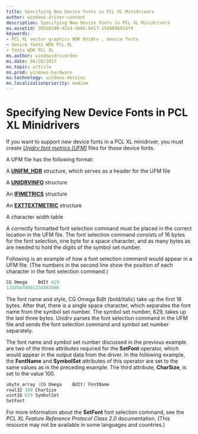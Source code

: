 ```yaml
---
title: Specifying New Device Fonts in PCL XL Minidrivers
author: windows-driver-content
description: Specifying New Device Fonts in PCL XL Minidrivers
ms.assetid: 395b9200-4514-4b05-b417-15d4896914f4
keywords:
- PCL XL vector graphics WDK Unidrv , device fonts
- device fonts WDK PCL XL
- fonts WDK PCL XL
ms.author: windowsdriverdev
ms.date: 04/20/2017
ms.topic: article
ms.prod: windows-hardware
ms.technology: windows-devices
ms.localizationpriority: medium
---
```


# Specifying New Device Fonts in PCL XL Minidrivers





If you want to support new device fonts in a PCL XL minidriver, you must create [*Unidrv font metrics (UFM)*](https://msdn.microsoft.com/library/windows/hardware/ff556343#wdkgloss-unidrv-font-metrics--ufm-) files for those device fonts.

A UFM file has the following format:

A [**UNIFM\_HDR**](https://msdn.microsoft.com/library/windows/hardware/ff563587) structure, which serves as a header for the UFM file

A [**UNIDRVINFO**](https://msdn.microsoft.com/library/windows/hardware/ff562872) structure

An [**IFIMETRICS**](https://msdn.microsoft.com/library/windows/hardware/ff567418) structure

An [**EXTTEXTMETRIC**](https://msdn.microsoft.com/library/windows/hardware/ff548801) structure

A character width table

A correctly formatted font selection command must be placed in the correct location in the UFM file. The font selection command consists of 16 bytes for the font selection, one byte for a space character, and as many bytes as are needed to hold the digits of the symbol set number.

Following is an example of how a font selection command would appear in a UFM file. (The numbers in the second line show the position of each character in the font selection command.)

```cpp
CG Omega    BdIt 629
12345678901234567890
```

The font name and style, CG Omega BdIt (bold/italic) take up the first 16 bytes. After that, there is a single space character, which separates the font name from the symbol set number. The symbol set number, 629, takes up the last three bytes. Unidrv parses the font selection command in the UFM file and sends the font selection command and symbol set number separately.

The font name and symbol set number discussed in the previous example are two of the three attributes required for the **SetFont** operator, which would appear in the output data from the driver. In the following example, the **FontName** and **SymbolSet** attributes of this operator are set to the same values as in the preceding example. The third attribute, **CharSize**, is set to the value 100.

```cpp
ubyte_array (CG Omega    BdIt) FontName
real32 100 CharSize
uint16 629 SymbolSet
SetFont
```

For more information about the **SetFont** font selection command, see the *PCL XL Feature Reference Protocol Class 2.0* documentation. (This resource may not be available in some languages and countries.)

 

 




